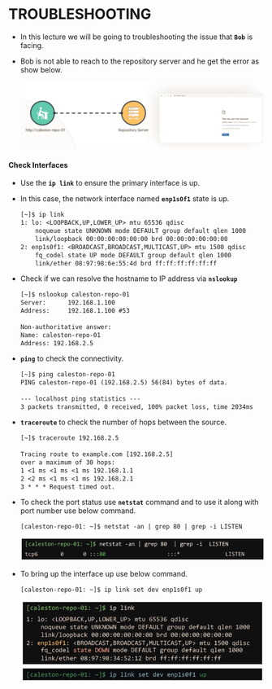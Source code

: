 # TROUBLESHOOTING 

  - In this lecture we will be going to troubleshooting the issue that **`Bob`** is facing.
  - Bob is not able to reach to the repository server and he get the error as show below.

    ![site](../images/site.PNG)

  #### Check Interfaces

  - Use the **`ip link`** to ensure the primary interface is up.
  - In this case, the network interface named **`enp1s0f1`** state is up.

    ```
    [~]$ ip link
    1: lo: <LOOPBACK,UP,LOWER_UP> mtu 65536 qdisc
        noqueue state UNKNOWN mode DEFAULT group default qlen 1000
        link/loopback 00:00:00:00:00:00 brd 00:00:00:00:00:00
    2: enp1s0f1: <BROADCAST,BROADCAST,MULTICAST,UP> mtu 1500 qdisc
        fq_codel state UP mode DEFAULT group default qlen 1000
        link/ether 08:97:98:6e:55:4d brd ff:ff:ff:ff:ff:ff
    ```

  - Check if we can resolve the hostname to IP address via **`nslookup`**

    ```
    [~]$ nslookup caleston-repo-01
    Server:      192.168.1.100
    Address:     192.168.1.100 #53

    Non-authoritative answer:
    Name: caleston-repo-01
    Address: 192.168.2.5
    ```

  - **`ping`** to check the connectivity.

    ```
    [~]$ ping caleston-repo-01
    PING caleston-repo-01 (192.168.2.5) 56(84) bytes of data.

    --- localhost ping statistics ---
    3 packets transmitted, 0 received, 100% packet loss, time 2034ms
    ```
 
  - **`traceroute`** to check the number of hops between the source. 

    ```
    [~]$ traceroute 192.168.2.5

    Tracing route to example.com [192.168.2.5]
    over a maximum of 30 hops:
    1 <1 ms <1 ms <1 ms 192.168.1.1
    2 <2 ms <1 ms <1 ms 192.168.2.1
    3 * * * Request timed out.
    ```

  - To check the port status use **`netstat`** command and to use it along with port number use below command.

    ```
    [caleston-repo-01: ~]$ netstat -an | grep 80 | grep -i LISTEN
    ```

    ![net](../images/net.PNG)
    
  - To bring up the interface up use below command.

    ```
    [caleston-repo-01: ~]$ ip link set dev enp1s0f1 up
    ```

    ![iplink](../images/iplink.PNG)